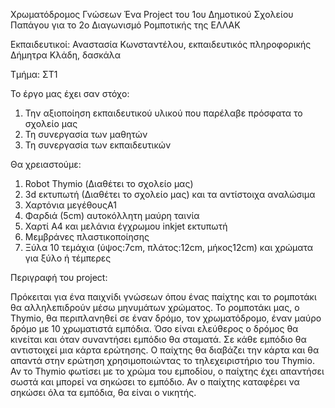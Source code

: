 Χρωματόδρομος Γνώσεων
Ένα Project του 1ου Δημοτικού Σχολείου Παπάγου για το 2ο Διαγωνισμό Ρομποτικής της ΕΛΛΑΚ

Εκπαιδευτικοί:
Αναστασία Κωνσταντέλου, εκπαιδευτικός πληροφορικής
Δήμητρα Κλάδη, δασκάλα

Τμήμα: ΣΤ1

Το έργο μας έχει σαν στόχο:

1) Την αξιοποίηση εκπαιδευτικού υλικού που παρέλαβε πρόσφατα το σχολείο μας
2) Τη συνεργασία των μαθητών
3) Τη συνεργασία των εκπαιδευτικών

Θα χρειαστούμε:

1) Robot Thymio (Διαθέτει το σχολείο μας)
2) 3d εκτυπωτή (Διαθέτει το σχολείο μας) και τα αντίστοιχα αναλώσιμα
3) Χαρτόνια μεγέθουςΑ1
4) Φαρδιά (5cm) αυτοκόλλητη μαύρη ταινία
5) Χαρτί Α4 και μελάνια έγχρωμου inkjet εκτυπωτή
6) Μεμβράνες πλαστικοποίησης
7) Ξύλα 10 τεμάχια (ύψος:7cm, πλάτος:12cm, μήκος12cm)  και χρώματα για ξύλο ή τέμπερες

Περιγραφή του project:

Πρόκειται για ένα παιχνίδι γνώσεων όπου ένας παίχτης και το ρομποτάκι θα αλληλεπιδρούν μέσω μηνυμάτων χρώματος.
To ρομποτάκι μας, ο Thymio, θα περιπλανηθεί σε έναν δρόμο, τον χρωματόδρομο, έναν μαύρο δρόμο με 10 χρωματιστά εμπόδια. Όσο είναι ελεύθερος ο δρόμος θα κινείται και όταν συναντήσει εμπόδιο θα σταματά. Σε κάθε εμπόδιο θα αντιστοιχεί μια κάρτα ερώτησης. Ο παίχτης θα διαβάζει την κάρτα και θα απαντά στην ερώτηση χρησιμοποιώντας το τηλεχειριστήριο του Thymio. Αν το Thymio φωτίσει με το χρώμα του εμποδίου, ο παίχτης έχει απαντήσει σωστά και μπορεί να σηκώσει το εμπόδιο. Αν ο παίχτης καταφέρει να σηκώσει όλα τα εμπόδια, θα είναι ο νικητής.

